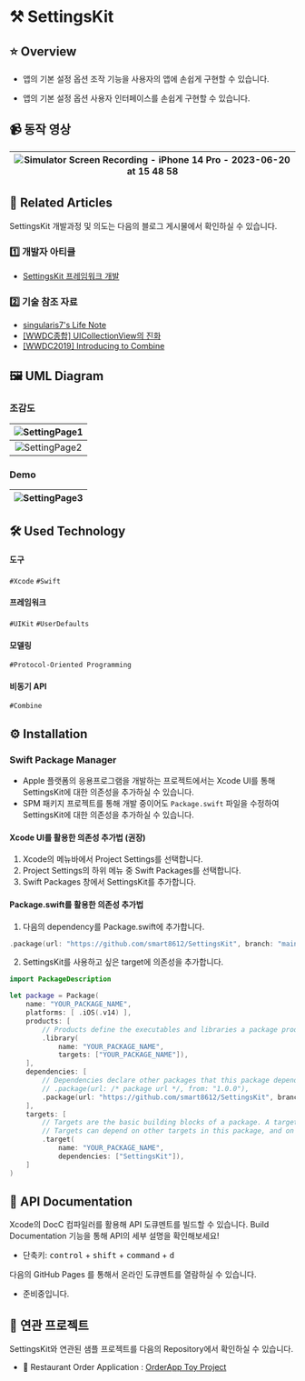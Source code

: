 # ⚒️ SettingsKit

## ⭐️ Overview

* 앱의 기본 설정 옵션 조작 기능을 사용자의 앱에 손쉽게 구현할 수 있습니다.

* 앱의 기본 설정 옵션 사용자 인터페이스를 손쉽게 구현할 수 있습니다.

## 📹 동작 영상

| ![Simulator Screen Recording - iPhone 14 Pro - 2023-06-20 at 15 48 58](https://github.com/smart8612/SettingsKit/assets/25794814/ed730dec-75d0-4c74-ab03-98a28b1c779e) |
| :----------------------------------------------------------: |

## 📰 Related Articles

SettingsKit 개발과정 및 의도는 다음의 블로그 게시물에서 확인하실 수 있습니다.

### 1️⃣ 개발자 아티클

* [SettingsKit 프레임워크 개발](https://singularis7.tistory.com/105)

### 2️⃣ 기술 참조 자료

* [singularis7's Life Note](https://singularis7.tistory.com)
* [[WWDC종합] UICollectionView의 진화](https://singularis7.tistory.com/104)
* [[WWDC2019] Introducing to Combine](https://singularis7.tistory.com/98)

## 🖼️ UML Diagram

### 조감도

| ![SettingPage1](https://github.com/smart8612/SettingsKit/assets/25794814/c8d4b896-70ff-410d-b0e9-89dcb7431c8c) |
| :----------------------------------------------------------: |
| ![SettingPage2](https://github.com/smart8612/SettingsKit/assets/25794814/1a78cfd3-1428-4866-b6d4-831dc2089ddc) |

### Demo

| ![SettingPage3](https://github.com/smart8612/SettingsKit/assets/25794814/aa31baf6-e8c0-4a9a-b7bb-2851904845ca) |
| ------------------------------------------------------------ |

## 🛠️ Used Technology

#### 도구

`#Xcode` `#Swift`

#### 프레임워크

 `#UIKit` `#UserDefaults`

#### 모델링

`#Protocol-Oriented Programming`

#### 비동기 API

`#Combine`

## ⚙️ Installation

### Swift Package Manager

* Apple 플랫폼의 응용프로그램을 개발하는 프로젝트에서는 Xcode UI를 통해 SettingsKit에 대한 의존성을 추가하실 수 있습니다.
* SPM 패키지 프로젝트를 통해 개발 중이어도 `Package.swift` 파일을 수정하여 SettingsKit에 대한 의존성을 추가하실 수 있습니다.

#### Xcode UI를 활용한 의존성 추가법 (권장)

1. Xcode의 메뉴바에서 Project Settings를 선택합니다.
2. Project Settings의 하위 메뉴 중 Swift Packages를 선택합니다.
3. Swift Packages 창에서 SettingsKit를 추가합니다.

#### Package.swift를 활용한 의존성 추가법

1. 다음의 dependency를 Package.swift에 추가합니다.

```swift
.package(url: "https://github.com/smart8612/SettingsKit", branch: "main")
```

2. SettingsKit를 사용하고 싶은 target에 의존성을 추가합니다.

```swift
import PackageDescription

let package = Package(
    name: "YOUR_PACKAGE_NAME",
    platforms: [ .iOS(.v14) ],
    products: [
        // Products define the executables and libraries a package produces, and make them visible to other packages.
        .library(
            name: "YOUR_PACKAGE_NAME",
            targets: ["YOUR_PACKAGE_NAME"]),
    ],
    dependencies: [
        // Dependencies declare other packages that this package depends on.
        // .package(url: /* package url */, from: "1.0.0"),
        .package(url: "https://github.com/smart8612/SettingsKit", branch: "main")
    ],
    targets: [
        // Targets are the basic building blocks of a package. A target can define a module or a test suite.
        // Targets can depend on other targets in this package, and on products in packages this package depends on.
        .target(
            name: "YOUR_PACKAGE_NAME",
            dependencies: ["SettingsKit"]),
    ]
)
```

## 📖 API Documentation

Xcode의 DocC 컴파일러를 활용해 API 도큐멘트를 빌드할 수 있습니다. Build Documentation 기능을 통해 API의 세부 설명을 확인해보세요!

* 단축키: <kbd>control</kbd> + <kbd>shift</kbd> + <kbd>command</kbd> + <kbd>d</kbd>

다음의 GitHub Pages 를 통해서 온라인 도큐멘트를 열람하실 수 있습니다.

* 준비중입니다.

## 🤼 연관 프로젝트

SettingsKit와 연관된 샘플 프로젝트를 다음의 Repository에서 확인하실 수 있습니다.

* 📱 Restaurant Order Application : [OrderApp Toy Project](https://github.com/smart8612/OrderApp-Toy-Project)

